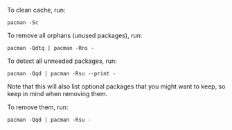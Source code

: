 To clean cache, run:

```
pacman -Sc
```

To remove all orphans (unused packages), run:

```
pacman -Qdtq | pacman -Rns -
```

To detect all unneeded packages, run:

```
pacman -Qqd | pacman -Rsu --print -
```

Note that this will also list optional packages that you might want to keep, so keep in mind when removing them.

To remove them, run:

```
pacman -Qqd | pacman -Rsu -
```
